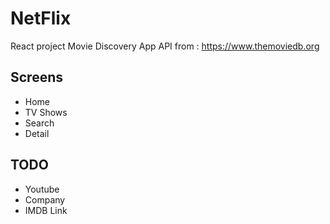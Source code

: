 # NetFlix

React project Movie Discovery App
API from : https://www.themoviedb.org

## Screens

- Home
- TV Shows
- Search
- Detail

## TODO

- Youtube
- Company
- IMDB Link
